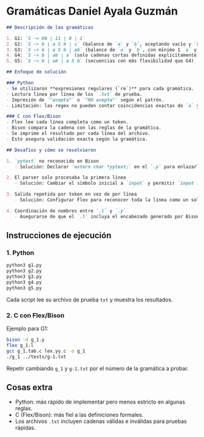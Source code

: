 # Gramáticas Daniel Ayala Guzmán

```markdown
## Descripción de las gramáticas

1. G1: `S -> 00 | 11 | 0 | 1`
2. G2: `S -> b | a S b | ε` (balance de `a` y `b`, aceptando vacío y `b`)
3. G3: `S -> b | a S b | ab` (balance de `a` y `b`, con mínimo 1 `a` y 1 `b`)
4. G4: `S -> b | ab | a` (solo cadenas cortas definidas explícitamente)
5. G5: `S -> b | ab | a S b` (secuencias con más flexibilidad que G4)

## Enfoque de solución

### Python
- Se utilizaron **expresiones regulares (`re`)** para cada gramática.
- Lectura línea por línea de los `.txt` de prueba.
- Impresión de `"acepta"` o `"NO acepta"` según el patrón.
- Limitación: las regex no pueden contar coincidencias exactas de `a` y `b` para todas las longitudes, por lo que en G2 y G5 es una aproximación.

### C con Flex/Bison
- Flex lee cada línea completa como un token.
- Bison compara la cadena con las reglas de la gramática.
- Se imprime el resultado por cada línea del archivo.
- Esto asegura validación exacta según la gramática.

## Desafíos y cómo se resolvieron

1. `yytext` no reconocido en Bison  
   - Solución: Declarar `extern char *yytext;` en el `.y` para enlazarlo con la variable generada por Flex.

2. El parser solo procesaba la primera línea  
   - Solución: Cambiar el símbolo inicial a `input` y permitir `input : input S | /* vacío */` para procesar múltiples líneas.

3. Salida repetida por token en vez de por línea  
   - Solución: Configurar Flex para reconocer toda la línea como un solo token `CADENA` y evaluar la validez completa en Bison.

4. Coordinación de nombres entre `.l` y `.y`  
   - Asegurarse de que el `.l` incluya el encabezado generado por Bison (`#include "g_X.tab.h"`) con el nombre correcto.
```
## Instrucciones de ejecución

### 1. Python

```bash
python3 g1.py
python3 g2.py
python3 g3.py
python3 g4.py
python3 g5.py
```

Cada script lee su archivo de prueba `txt` y muestra los resultados.

### 2. C con Flex/Bison

Ejemplo para G1:

```bash 
bison -d g_1.y
flex g_1.l
gcc g_1.tab.c lex.yy.c -o g_1
./g_1 ../tests/g-1.txt
```

Repetir cambiando `g_1` y `g-1.txt` por el número de la gramática a probar.

## Cosas extra

* Python: más rápido de implementar pero menos estricto en algunas reglas.
* C (Flex/Bison): más fiel a las definiciones formales.
* Los archivos `.txt` incluyen cadenas válidas e inválidas para pruebas rápidas.
